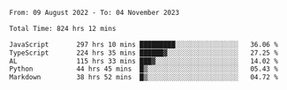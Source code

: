 
<!--START_SECTION:waka-->

```txt
From: 09 August 2022 - To: 04 November 2023

Total Time: 824 hrs 12 mins

JavaScript       297 hrs 10 mins █████████░░░░░░░░░░░░░░░░   36.06 %
TypeScript       224 hrs 35 mins ██████▓░░░░░░░░░░░░░░░░░░   27.25 %
AL               115 hrs 33 mins ███▓░░░░░░░░░░░░░░░░░░░░░   14.02 %
Python           44 hrs 45 mins  █▒░░░░░░░░░░░░░░░░░░░░░░░   05.43 %
Markdown         38 hrs 52 mins  █▒░░░░░░░░░░░░░░░░░░░░░░░   04.72 %
```

<!--END_SECTION:waka-->











